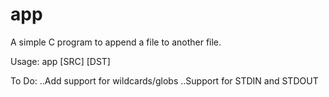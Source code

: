 app
===

A simple C program to append a file to another file.

Usage:
    app [SRC] [DST]

To Do:
    ..Add support for wildcards/globs
    ..Support for STDIN and STDOUT
